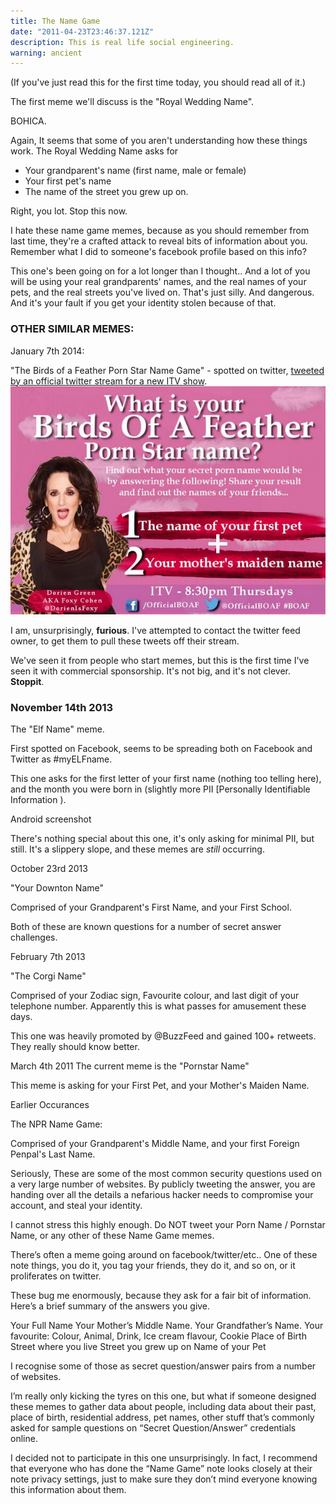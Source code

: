 ```yaml
---
title: The Name Game
date: "2011-04-23T23:46:37.121Z"
description: This is real life social engineering.
warning: ancient
---
```


(If you've just read this for the first time today, you should read all of it.)

The first meme we'll discuss is the "Royal Wedding Name".  

BOHICA. 

Again, It seems that some of you aren't understanding how these things work.  The Royal Wedding Name asks for 

* Your grandparent's name (first name, male or female)
* Your first pet's name
* The name of the street you grew up on.

Right, you lot. Stop this now.   

I hate these name game memes, because as you should remember from last time, they're a crafted attack to reveal bits of information about you.   Remember what I did to someone's facebook profile based on this info?

This one's been going on for a lot longer than I thought.. And a lot of you will be using your real grandparents' names, and the real names of your pets, and the real streets you've lived on.  That's just silly.  And dangerous.
And it's your fault if you get your identity stolen because of that. 

### OTHER SIMILAR MEMES:
January 7th 2014:

"The Birds of a Feather Porn Star Name Game" - spotted on twitter, [tweeted by an official twitter stream for a new ITV show](https://twitter.com/OfficialBOAF/status/420521015874035712).
![birds of a feather name game](./BdX9osxCIAAJO5U.jpg)

I am, unsurprisingly, **furious**.  I've attempted to contact the twitter feed owner, to get them to pull these tweets off their stream.

We've seen it from people who start memes, but this is the first time I've seen it with commercial sponsorship.  It's not big, and it's not clever.  **Stoppit**. 


### November 14th 2013

The "Elf Name" meme.

First spotted on Facebook, seems to be spreading both on Facebook and Twitter as #myELFname. 

This one asks for the first letter of your first name (nothing too telling here), and the month you were born in (slightly more PII [Personally Identifiable Information ).  

Android screenshot 

 

There's nothing special about this one, it's only asking for minimal PII, but still.  It's a slippery slope, and these memes are *still* occurring.

October 23rd 2013

"Your Downton Name"

Comprised of your Grandparent's First Name, and your First School.

Both of these are known questions for a number of secret answer challenges. 

February 7th 2013

"The Corgi Name"

Comprised of your Zodiac sign, Favourite colour, and last digit of your telephone number.  Apparently this is what passes for amusement these days.  

This one was heavily promoted by @BuzzFeed and gained 100+ retweets.  They really should know better.

March 4th 2011
The current meme is the "Pornstar Name"

This meme is asking for your First Pet, and your Mother's Maiden Name. 

 

Earlier Occurances

The NPR Name Game:

Comprised of your Grandparent's Middle Name, and your first Foreign Penpal's Last Name.

Seriously, These are some of the most common security questions used on a very large number of websites.  By publicly tweeting the answer, you are handing over all the details a nefarious hacker needs to compromise your account, and steal your identity.

I cannot stress this highly enough.  Do NOT tweet your Porn Name / Pornstar Name, or any other of these Name Game memes.

There’s  often a meme going around on facebook/twitter/etc.. One of these note things, you do it, you tag your friends, they do it, and so on, or it proliferates on twitter.

These bug me enormously, because they ask for a fair bit of information.  Here’s a brief summary of the answers you give.

 

Your Full Name
Your Mother’s Middle Name.
Your Grandfather’s Name.
Your favourite: Colour, Animal, Drink, Ice cream flavour, Cookie
Place of Birth
Street where you live
Street you grew up on
Name of your Pet
 

I recognise some of those as secret question/answer pairs from a number of websites.  

I’m really only kicking the tyres on this one, but what if someone designed these memes to gather data about people, including data about their past, place of birth, residential address, pet names, other stuff that’s commonly asked for sample questions on “Secret Question/Answer” credentials online.

I decided not to participate in this one unsurprisingly.  In fact, I recommend that everyone who has done the “Name Game” note looks closely at their note privacy settings, just to make sure they don’t mind everyone knowing this information about them.
